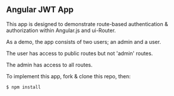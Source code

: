 ## Angular JWT App

This app is designed to demonstrate route-based authentication & authorization within Angular.js and ui-Router.

As a demo, the app consists of two users; an admin and a user.

The user has access to public routes but not 'admin' routes.

The admin has access to all routes.



To implement this app, fork & clone this repo, then:

```shell
$ npm install
```
